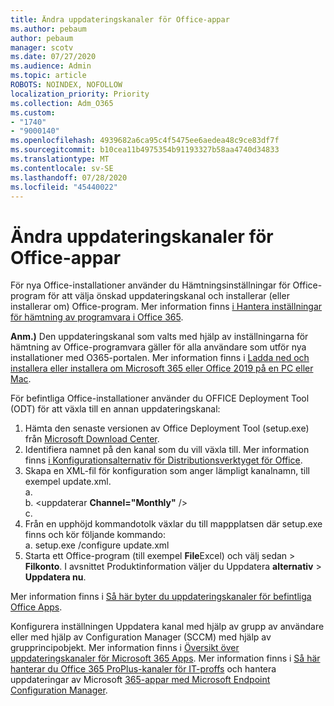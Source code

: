```yaml
---
title: Ändra uppdateringskanaler för Office-appar
ms.author: pebaum
author: pebaum
manager: scotv
ms.date: 07/27/2020
ms.audience: Admin
ms.topic: article
ROBOTS: NOINDEX, NOFOLLOW
localization_priority: Priority
ms.collection: Adm_O365
ms.custom:
- "1740"
- "9000140"
ms.openlocfilehash: 4939682a6ca95c4f5475ee6aedea48c9ce83df7f
ms.sourcegitcommit: b10cea11b4975354b91193327b58aa4740d34833
ms.translationtype: MT
ms.contentlocale: sv-SE
ms.lasthandoff: 07/28/2020
ms.locfileid: "45440022"
---
```

# <a name="change-update-channels-for-office-apps"></a>Ändra uppdateringskanaler för Office-appar

För nya Office-installationer använder du Hämtningsinställningar för Office-program för att välja önskad uppdateringskanal och installerar (eller installerar om) Office-program. Mer information finns [i Hantera inställningar för hämtning av programvara i Office 365](https://docs.microsoft.com/deployoffice/manage-software-download-settings-office-365). 

**Anm.)** Den uppdateringskanal som valts med hjälp av inställningarna för hämtning av Office-programvara gäller för alla användare som utför nya installationer med O365-portalen. Mer information finns i [Ladda ned och installera eller installera om Microsoft 365 eller Office 2019 på en PC eller Mac](https://support.microsoft.com/office/download-and-install-or-reinstall-microsoft-365-or-office-2019-on-a-pc-or-mac-4414eaaf-0478-48be-9c42-23adc4716658).   

För befintliga Office-installationer använder du OFFICE Deployment Tool (ODT) för att växla till en annan uppdateringskanal:  

1. Hämta den senaste versionen av Office Deployment Tool (setup.exe) från [Microsoft Download Center](https://go.microsoft.com/fwlink/p/?LinkID=626065).
2. Identifiera namnet på den kanal som du vill växla till. Mer information finns [i Konfigurationsalternativ för Distributionsverktyget för Office](https://docs.microsoft.com/DeployOffice/configuration-options-for-the-office-2016-deployment-tool#channel-attribute-part-of-add-element).
3. Skapa en XML-fil för konfiguration som anger lämpligt kanalnamn, till exempel update.xml.  
    a. <Configuration>  
    b. <uppdaterar **Channel="Monthly"** />  
    c. </Configuration>
4. Från en upphöjd kommandotolk växlar du till mappplatsen där setup.exe finns och kör följande kommando:  
    a. setup.exe /configure update.xml
5. Starta ett Office-program (till exempel **File**Excel) och välj sedan  >  **Filkonto**. I avsnittet Produktinformation väljer du Uppdatera **alternativ**  >  **Uppdatera nu**.

Mer information finns i [Så här byter du uppdateringskanaler för befintliga Office Apps](https://support.microsoft.com/help/3185078/how-to-switch-from-semi-annual-channel-to-monthly-channel). 

Konfigurera inställningen Uppdatera kanal med hjälp av grupp av användare eller med hjälp av Configuration Manager (SCCM) med hjälp av grupprincipobjekt. Mer information finns i [Översikt över uppdateringskanaler för Microsoft 365 Apps](https://docs.microsoft.com/deployoffice/overview-update-channels#group-policy). Mer information finns i [Så här hanterar du Office 365 ProPlus-kanaler för IT-proffs](https://techcommunity.microsoft.com/t5/office-365-blog/how-to-manage-office-365-proplus-channels-for-it-pros/ba-p/795813) och hantera uppdateringar av Microsoft [365-appar med Microsoft Endpoint Configuration Manager](https://docs.microsoft.com/deployoffice/manage-microsoft-365-apps-updates-configuration-manager).